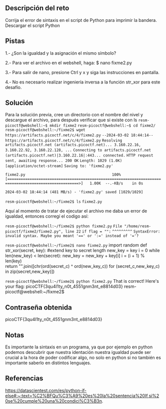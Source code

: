 ## Descripción del reto
Corrija el error de sintaxis en el script de Python para imprimir la bandera.
Descargar el script Python
## Pistas 
1.- ¿Son la igualdad y la asignación el mismo símbolo?

2.- Para ver el archivo en el webshell, haga: $ nano fixme2.py

3.- Para salir de nano, presione Ctrl y x y siga las instrucciones en pantalla.

4.- No es necesario realizar ingeniería inversa a la función str_xor para este desafío.
## Solución 
Para la solución previa, cree un directorio con el nombre del nivel y descargue el archivo, para después verificar que si existe con ls
`resm-picoctf@webshell:~$ mkdir fixme2` 
`resm-picoctf@webshell:~$ cd fixme2/`
`resm-picoctf@webshell:~/fixme2$ wget https://artifacts.picoctf.net/c/4/fixme2.py`
`--2024-03-02 18:44:14--  https://artifacts.picoctf.net/c/4/fixme2.py`
`Resolving artifacts.picoctf.net (artifacts.picoctf.net)... 3.160.22.16, 3.160.22.92, 3.160.22.128, ...`
`Connecting to artifacts.picoctf.net (artifacts.picoctf.net)|3.160.22.16|:443... connected.`
`HTTP request sent, awaiting response... 200 OK`
`Length: 1029 (1.0K) [application/octet-stream]`
`Saving to: 'fixme2.py'`

`fixme2.py                                       100%[======================================================================================================>]   1.00K  --.-KB/s    in 0s`      

`2024-03-02 18:44:14 (481 MB/s) - 'fixme2.py' saved [1029/1029]`

`resm-picoctf@webshell:~/fixme2$ ls`
`fixme2.py`

Aquí al momento de tratar de ejecutar el archivo me daba un error de igualdad, entonces corregí el codigo así:

`resm-picoctf@webshell:~/fixme2$ python fixme2.py` 
  `File "/home/resm-picoctf/fixme2/fixme2.py", line 22`
    `if flag = "":`
       `^^^^^^^^^`
`SyntaxError: invalid syntax. Maybe you meant '==' or ':=' instead of '='?`


`resm-picoctf@webshell:~/fixme2$ nano fixme2.py`
import random
def str_xor(secret, key):
    #extend key to secret length
    new_key = key
    i = 0
    while len(new_key) < len(secret):
        new_key = new_key + key[i]
        i = (i + 1) % len(key)        
    return "".join([chr(ord(secret_c) ^ ord(new_key_c)) for (secret_c,new_key_c) in zip(secret,new_key)])


`resm-picoctf@webshell:~/fixme2$ python fixme2.py`
That is correct! Here's your flag: picoCTF{3qu4l1ty_n0t_4551gnm3nt_e8814d03}
resm-picoctf@webshell:~/fixme2$
## Contraseña obtenida 
picoCTF{3qu4l1ty_n0t_4551gnm3nt_e8814d03}
## Notas 
Es importante la sintaxis en un programa, ya que por ejemplo en python podemos descubrir que nuestra identación nuestra igualdad puede ser crucial a la hora de poder codificar algo, no solo en python si no también es importante saberlo en distintos lenguajes.

## Referencias 
https://datascientest.com/es/python-if-else#:~:text=%C2%BFQu%C3%A9%20es%20la%20sentencia%20If,si%20se%20cumple%20una%20condici%C3%B3n.

